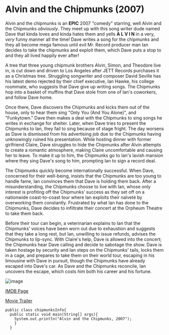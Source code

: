 # Alvin and the Chipmunks (2007)

Alvin and the chipmunks is an **EPIC** 2007 "comedy" starring, well Alvin and the Chipmunks *obviously*. They meet up with
this song writer dude named Dave that kinda loves and kinda hates them and yells **A L V I N** in a very, *very* funny
manner all the time! Dave writes a song for the chipmunks and they all become mega famous until evil Mr. Record producer man
Ian decides to take the chipmunks and exploit them, which Dave puts a stop to and they all lived happily ever after!

A tree that three young chipmunk brothers Alvin, Simon, and Theodore live in, is cut down and driven to Los Angeles after JETT Records purchases it as a Christmas tree. Struggling songwriter and composer David Seville has his latest demo rejected by their chief executive, Ian Hawke, his college roommate, who suggests that Dave give up writing songs. The Chipmunks hop into a basket of muffins that Dave stole from one of Ian's coworkers, and follow Dave home.

Once there, Dave discovers the Chipmunks and kicks them out of the house, only to hear them sing "Only You (And You Alone)", and "Funkytown." Dave then makes a deal with the Chipmunks to sing songs he writes in exchange for shelter. Later, when Dave tries to present the Chipmunks to Ian, they fail to sing because of stage fright. The day worsens as Dave is dismissed from his advertising job due to the Chipmunks having unknowingly ruined his presentation. While hosting dinner with former girlfriend Claire, Dave struggles to hide the Chipmunks after Alvin attempts to create a romantic atmosphere, making Claire uncomfortable and causing her to leave. To make it up to him, the Chipmunks go to Ian's lavish mansion where they sing Dave's song to him, prompting Ian to sign a record deal.

The Chipmunks quickly become internationally successful. When Dave, concerned for their well-being, insists that the Chipmunks are too young to handle fame, Ian convinces them that Dave is holding them back. After a misunderstanding, the Chipmunks choose to live with Ian, whose only interest is profiting off the Chipmunks’ success as they set off on a nationwide coast-to-coast tour where Ian exploits their naïveté by overworking them constantly. Frustrated by what Ian has done to the Chipmunks, Dave decides to infiltrate their concert at the Orpheum Theatre to take them back.

Before their tour can begin, a veterinarian explains to Ian that the Chipmunks' voices have been worn out due to exhaustion and suggests that they take a long rest, but Ian, unwilling to issue refunds, advises the Chipmunks to lip-sync. With Claire's help, Dave is allowed into the concert; the Chipmunks hear Dave calling and decide to sabotage the show. Dave is taken hostage by security and Ian steps on the Chipmunks' tails, locks them in a cage, and prepares to take them on their world tour, escaping in his limousine with Dave in pursuit, though the Chipmunks have already escaped into Dave's car. As Dave and the Chipmunks reconcile, Ian uncovers the escape, which costs him both his career and his fortune.

![image](https://user-images.githubusercontent.com/111938241/187819201-17fa80fa-2650-4624-ae2c-e17d20782f66.png)

[IMDB Page](https://www.imdb.com/title/tt0952640/?ref_=ttls_li_tt)

[Movie Trailer](https://www.youtube.com/watch?v=dQw4w9WgXcQ)

    public class chipmunksInfo{
      public static void main(String[] args){
        System.out.println("Alvin and the Chipmunks, 2007");
        }
      }
